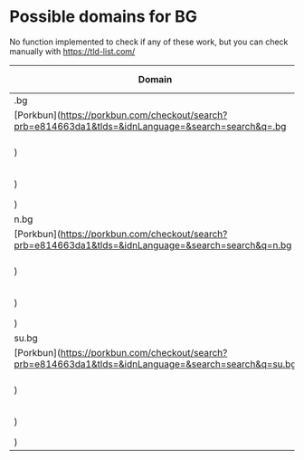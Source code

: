 # Possible domains for BG

No function implemented to check if any of these work, but you can check manually with https://tld-list.com/

| Domain | Porkbun | NameCheap | Google Domains |
|---|---|---|---|
| .bg | [Porkbun](https://porkbun.com/checkout/search?prb=e814663da1&tlds=&idnLanguage=&search=search&q=.bg) | [Namecheap](https://www.namecheap.com/domains/registration/results/?domain=.bg) | [Google](https://domains.google.com/registrar/search?searchTerm=.bg) |
| n.bg | [Porkbun](https://porkbun.com/checkout/search?prb=e814663da1&tlds=&idnLanguage=&search=search&q=n.bg) | [Namecheap](https://www.namecheap.com/domains/registration/results/?domain=n.bg) | [Google](https://domains.google.com/registrar/search?searchTerm=n.bg) |
| su.bg | [Porkbun](https://porkbun.com/checkout/search?prb=e814663da1&tlds=&idnLanguage=&search=search&q=su.bg) | [Namecheap](https://www.namecheap.com/domains/registration/results/?domain=su.bg) | [Google](https://domains.google.com/registrar/search?searchTerm=su.bg) |
